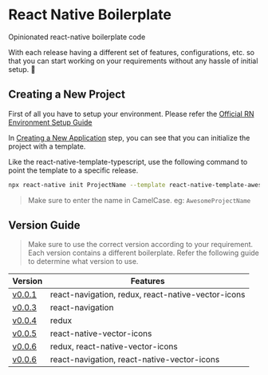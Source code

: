 # React Native Boilerplate
Opinionated react-native boilerplate code

With each release having a different set of features, configurations, etc. so that you can start working on your requirements without any hassle of initial setup. 🚀

## Creating a New Project

First of all you have to setup your environment. Please refer the [Official RN Environment Setup Guide](https://reactnative.dev/docs/environment-setup)

In [Creating a New Application](https://reactnative.dev/docs/environment-setup#creating-a-new-application) step, you can see that you can initialize the project with a template.

Like the react-native-template-typescript, use the following command to point the template to a specific release.

```bash
npx react-native init ProjectName --template react-native-template-awesome@0.0.1
```

> Make sure to enter the name in CamelCase. eg: `AwesomeProjectName`


## Version Guide

> Make sure to use the correct version according to your requirement. Each version contains a different boilerplate. Refer the following guide to determine what version to use.


| Version                                                                               | Features                                                              |
| ------------------------------------------------------------------------------------- | ----------------------------------------------------------------------|
| [v0.0.1](https://www.npmjs.com/package/react-native-template-awesome/v/0.0.1)         | react-navigation, redux, react-native-vector-icons                    |
| [v0.0.3](https://www.npmjs.com/package/react-native-template-awesome/v/0.0.3)         | react-navigation                                                      |
| [v0.0.4](https://www.npmjs.com/package/react-native-template-awesome/v/0.0.4)         | redux                                                                 |
| [v0.0.5](https://www.npmjs.com/package/react-native-template-awesome/v/0.0.5)         | react-native-vector-icons                                             |
| [v0.0.6](https://www.npmjs.com/package/react-native-template-awesome/v/0.0.6)         | redux, react-native-vector-icons                                      |
| [v0.0.6](https://www.npmjs.com/package/react-native-template-awesome/v/0.0.6)         | react-navigation, react-native-vector-icons                           |
